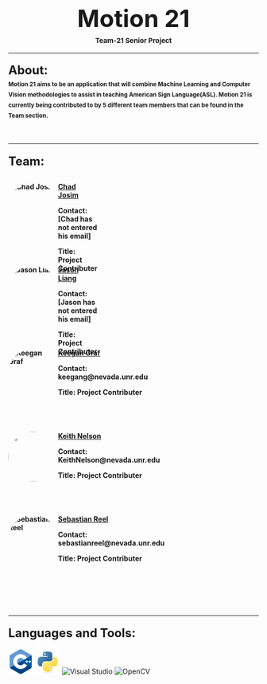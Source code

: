 <h3 align="center">
  <font size="7">  
    <b> 
    Motion 21 
    </b>
  </font>  
  <br>
  <sub>Team-21 Senior Project</sub>
</h2>

***

<h4 align="left"> 
  <font size="5">  
    <p> 
      <strong>  About: 
      </strong>
  </font>   
  <br>
  <sub>
  Motion 21 aims to be an application that will combine Machine Learning and Computer Vision methodologies to assist in teaching American Sign Language(ASL). Motion 21 is currently being contributed to by 5 different team members that can be found in the
  <strong>Team </strong> section.
  </sub>
  </p>
</h4>
<br>

***

<h4 align="left" > 
  <font size="5">  
    <p> 
      <strong> Team: 
      </strong>
  </font>
  <br>
  <div style="width:150px;height:150px;margin-right:15px;display:flex;"> 
  <p float="left">
    <img src="https://images.weserv.nl/?url=avatars.githubusercontent.com/u/113081713?v=4&h=300&w=300&fit=cover&mask=circle&maxage=7d" alt="Chad Josim" width="100" height="100" style="border-radius: 50%" align = "left"/> 
<p float="left">
    <div>
      <p>
        <strong> 
          <ins> Chad Josim </ins> 
        </strong>
      <p>
      Contact: [Chad has not entered his email]
      <p>Title: Project Contributer
    </div>
  </div> 
  <br>
  <div style="width:150px;height:150px;margin-right:15px;display:flex;"> 
  <p float="left">
    <img src="https://images.weserv.nl/?url=avatars.githubusercontent.com/u/113076281?v=4&h=300&w=300&fit=cover&mask=circle&maxage=7d" alt="Jason Liang" width="100" height="100" style="border-radius: 50%" align = "left"/> 
<p float="left">
    <div>
      <p> 
        <strong> 
          <ins> Jason Liang 
          </ins> 
        </strong> 
      </p>
      <p>Contact: [Jason has not entered his email]
      </p>
      <p>Title: Project Contributer
    </div>
  </div> 
  <br>
  <div style="width:150px;height:150px;margin-right:15px;display:flex;"> 
  <p float="left">
    <img src="https://images.weserv.nl/?url=avatars.githubusercontent.com/u/1498500?v=4&h=300&w=300&fit=cover&mask=circle&maxage=7d" alt="Keegan Graf" width="100" height="100" style="border-radius: 50%" align = "left"/> 
  <p float="left">
    <div>
      <p> 
        <strong> 
          <ins> Keegan Graf 
          </ins> 
        </strong> 
      </p>
      <p>Contact: keegang@nevada.unr.edu
      </p>
      <p>Title: Project Contributer
    </div>
  </div> 
  <br>

<div style="width:150px;height:150px;margin-right:15px;display:flex;"> 
<p float="left">
    <img src="https://images.weserv.nl/?url=avatars.githubusercontent.com/u/67765481?v=4&h=300&w=300&fit=cover&mask=circle&maxage=7d" href ="https://github.com/KNelson0x0" "alt="Keith Nelson" width="100" height="100" style="border-radius: 50%" align = "left"/>
<p float="left"> 
    <div>
      <p href="https://github.com/KNelson0x0"> 
        <strong> 
          <ins> Keith Nelson 
          </ins> 
        </strong>
      </p>
      <p>Contact: KeithNelson@nevada.unr.edu
      </p>
      <p>Title: Project Contributer
      </p>
    </div>
  </div> 
  <br>
  <div style="width:150px;height:150px;margin-right:15px;display:flex;"> 
    <p float="left">
        <img src="https://images.weserv.nl/?url=avatars.githubusercontent.com/u/64790218?v=4?v=4&h=300&w=300&fit=cover&mask=circle&maxage=7d" alt="Sebastian Reel" width="100" height="100" style="border-radius: 50%" align = "left"/> 
    <p float="left">
    <div>
      <p> 
        <strong> 
          <ins> Sebastian Reel 
          </ins> 
        </strong> 
      </p>
      <p>Contact: sebastianreel@nevada.unr.edu
      </p>
      <p>Title: Project Contributer
    </div>
  </div> 
</h4>
<br>
<br>

***


<h4 align="left">
  <font size="5">  
    <strong> Languages and Tools: 
    </strong>
  </font>
</h4>
<p align="left"> 
  <a  target="_blank"> 
    <img src="https://raw.githubusercontent.com/devicons/devicon/master/icons/cplusplus/cplusplus-original.svg" alt="cplusplus" width="50" height="50"/> 
  </a> 
  <a  target="_blank"> 
    <img src="https://raw.githubusercontent.com/devicons/devicon/master/icons/python/python-original.svg" alt="python" width="50" height="50"/> 
  </a> 
  <a target="_blank"> 
    <img src="https://www.vectorlogo.zone/logos/visualstudio_code/visualstudio_code-icon.svg" alt="Visual Studio" width="50" height="50"/> 
  </a> 
  <a target="_blank"> 
    <img src="https://www.vectorlogo.zone/logos/opencv/opencv-icon.svg" alt="OpenCV" width="50" height="50"/> 
  </a> 
</p>

